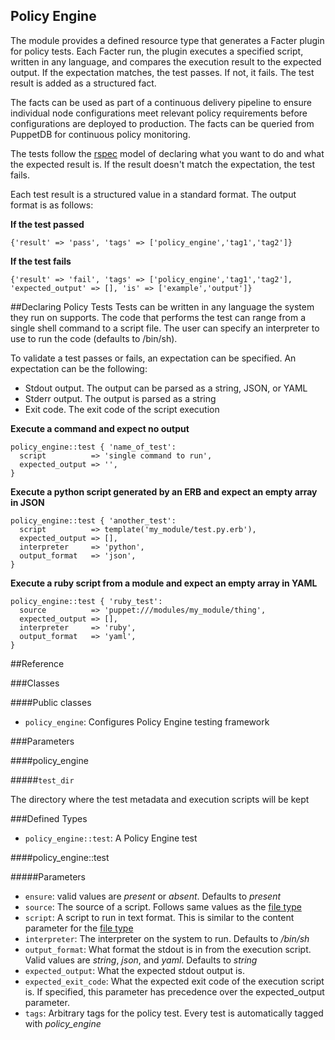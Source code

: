 Policy Engine
-------------

The module provides a defined resource type that generates a Facter plugin for
policy tests. Each Facter run, the plugin executes a specified script,
written in any language, and compares the execution result to the expected
output. If the expectation matches, the test passes. If not, it fails. The test
result is added as a structured fact. 

The facts can be used as part of a continuous delivery pipeline to ensure
individual node configurations meet relevant policy requirements before
configurations are deployed to production. The facts can be queried from
PuppetDB for continuous policy monitoring.

The tests follow the [rspec](http://rspec.info/) model of declaring what you
want to do and what the expected result is. If the result doesn't match
the expectation, the test fails.

Each test result is a structured value in a standard format. The output format
is as follows:

**If the test passed**

`{'result' => 'pass', 'tags' => ['policy_engine','tag1','tag2']}`

**If the test fails**

`{'result' => 'fail', 'tags' => ['policy_engine','tag1','tag2'], 'expected_output' => [], 'is' => ['example','output']}`

##Declaring Policy Tests 
Tests can be written in any language the system they run on supports. The code
that performs the test can range from a single shell command to a script file.
The user can specify an interpreter to use to run the code (defaults to
/bin/sh).

To validate a test passes or fails, an expectation can be specified. An expectation can be the following:
* Stdout output. The output can be parsed as a string, JSON, or YAML
* Stderr output. The output is parsed as a string
* Exit code. The exit code of the script execution

**Execute a command and expect no output**
```
policy_engine::test { 'name_of_test':
  script          => 'single command to run',
  expected_output => '',
}
```

**Execute a python script generated by an ERB and expect an empty array in JSON**
```
policy_engine::test { 'another_test':
  script          => template('my_module/test.py.erb'),
  expected_output => [],
  interpreter     => 'python',
  output_format   => 'json',
}
```

**Execute a ruby script from a module and expect an empty array in YAML**
```
policy_engine::test { 'ruby_test':
  source          => 'puppet:///modules/my_module/thing',
  expected_output => [],
  interpreter     => 'ruby',
  output_format   => 'yaml',
}
```

##Reference

###Classes

####Public classes
* `policy_engine`: Configures Policy Engine testing framework

###Parameters

####policy_engine

#####`test_dir`

The directory where the test metadata and execution scripts will be kept

###Defined Types
* `policy_engine::test`: A Policy Engine test

####policy_engine::test

#####Parameters
* `ensure`: valid values are *present* or *absent*. Defaults to *present*
* `source`: The source of a script.  Follows same values as the [file type](https://docs.puppetlabs.com/references/latest/type.html#file-attribute-source)
* `script`: A script to run in text format.  This is similar to the content parameter for the [file type](https://docs.puppetlabs.com/references/latest/type.html#file-attribute-content)
* `interpreter`: The interpreter on the system to run.  Defaults to */bin/sh*
* `output_format`: What format the stdout is in from the execution script. Valid values are *string*, *json*, and *yaml*.  Defaults to *string*
* `expected_output`: What the expected stdout output is.
* `expected_exit_code`: What the expected exit code of the execution script is.  If specified, this parameter has precedence over the expected_output parameter.
* `tags`: Arbitrary tags for the policy test. Every test is automatically tagged with *policy_engine*
